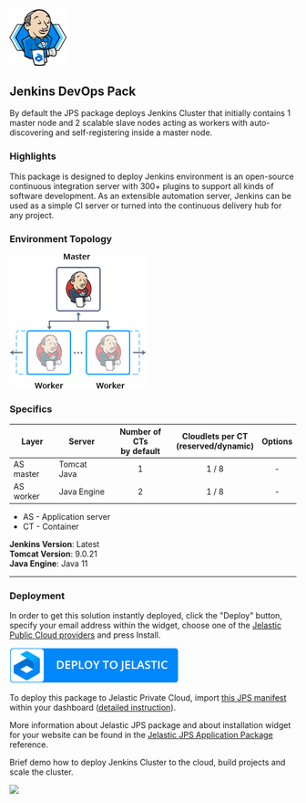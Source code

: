 <img src="images/jenkins-new-logo.png" width="100"/>

##  Jenkins DevOps Pack

By default the JPS package deploys Jenkins Cluster that initially contains 1 master node and 2 scalable slave nodes acting as workers with auto-discovering and self-registering inside a master node.

### Highlights
This package is designed to deploy Jenkins environment is an open-source continuous integration server with 300+ plugins to support all kinds of software development. As an extensible automation server, Jenkins can be used as a simple CI server or turned into the continuous delivery hub for any project.


### Environment Topology

![environment-topology](images/environment-topology-clustered.png)

### Specifics

Layer                |     Server    | Number of CTs <br/> by default | Cloudlets per CT <br/> (reserved/dynamic) | Options
-------------------- | --------------| :----------------------------: | :---------------------------------------: | :-----:
AS master                   | Tomcat Java |       1                        |           1 / 8                           | -
AS worker                  | Java Engine |       2                        |           1 / 8                           | -

* AS - Application server 
* CT - Container

**Jenkins Version**: Latest<br/>
**Tomcat Version**: 9.0.21<br/>
**Java Engine**: Java 11

---

### Deployment

In order to get this solution instantly deployed, click the "Deploy" button, specify your email address within the widget, choose one of the [Jelastic Public Cloud providers](https://jelastic.cloud) and press Install.

[![Deploy](https://github.com/jelastic-jps/git-push-deploy/raw/master/images/deploy-to-jelastic.png)](https://jelastic.com/install-application/?manifest=https%3A%2F%2Fgithub.com%2Fjelastic-jps%2Fjenkins%2Fraw%2Fmaster%2Fmanifest.jps) 

To deploy this package to Jelastic Private Cloud, import [this JPS manifest](../../raw/master/manifest.jps) within your dashboard ([detailed instruction](https://docs.jelastic.com/environment-import)).

More information about Jelastic JPS package and about installation widget for your website can be found in the [Jelastic JPS Application Package](https://github.com/jelastic-jps/jpswiki/wiki/Jelastic-JPS-Application-Package) reference.

Brief demo how to deploy Jenkins Cluster to the cloud, build projects and scale the cluster. 

<p align="left"> 
<img src="images/jenkins.gif" width="1920">
</p>


